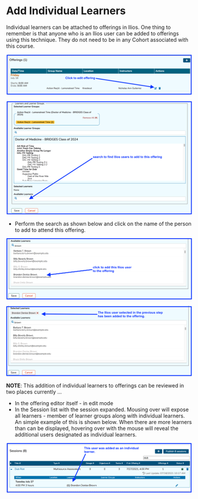 # Add Individual Learners

Individual learners can be attached to offerings in Ilios. One thing to remember is that anyone who is an Ilios user can be added to offerings using this technique. They do not need to be in any Cohort associated with this course.

![](../../.gitbook/assets/edit_indiv.png)

![](../../.gitbook/assets/edit_indiv2.png)

* Perform the search as shown below and click on the name of the person to add to attend this offering. 

![](../../.gitbook/assets/edit_indiv3.png)

![](../../.gitbook/assets/edit_indiv4.png)

**NOTE**: This addition of individual learners to offerings can be reviewed in two places currently ...  


* In the offering editor itself - in edit mode 
* In the Session list with the session expanded. Mousing over will expose all learners - member of learner groups along with individual learners. An simple example of this is shown below. When there are more learners than can be displayed, hovering over with the mouse will reveal the additional users designated as individual learners. 

![](../../.gitbook/assets/edit_indiv5%20%281%29.png)

